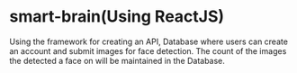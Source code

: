 # smart-brain(Using ReactJS)
Using the framework for creating an API, Database where users can create an account and submit images for face detection.
The count of the images the detected a face on will be maintained in the Database.
